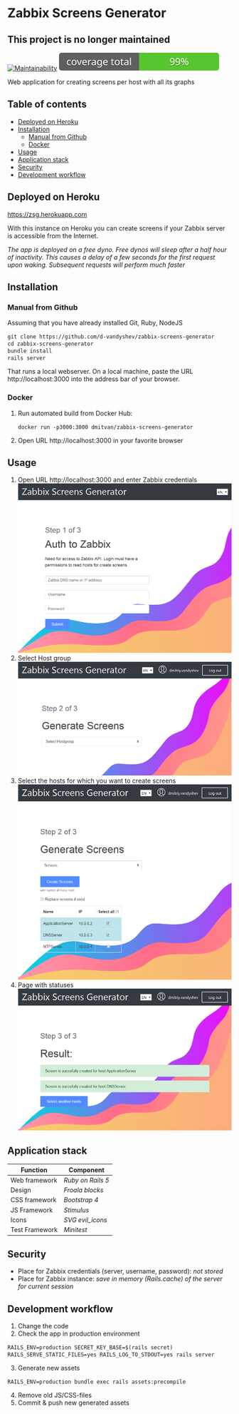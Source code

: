 # Zabbix Screens Generator 

## This project is no longer maintained 

[![Maintainability](https://api.codeclimate.com/v1/badges/27d72e0b4bea1a8d8420/maintainability)](https://codeclimate.com/github/d-vandyshev/zabbix-screens-generator/maintainability)
![Test Coverage](https://github.com/d-vandyshev/zabbix-screens-generator/blob/master/coverage/coverage_badge_total.svg)

Web application for creating screens per host with all its graphs

## Table of contents

   * [Deployed on Heroku](#deployed-on-heroku)
   * [Installation](#installation)
     * [Manual from Github](#manual-from-github)
     * [Docker](#docker)
   * [Usage](#usage)
   * [Application stack](#application-stack)
   * [Security](#security)
   * [Development workflow](#development-workflow)

## Deployed on Heroku

https://zsg.herokuapp.com

With this instance on Heroku you can create screens if your Zabbix server is accessible from the Internet.

_The app is deployed on a free dyno. Free dynos will sleep after a half hour of inactivity. This causes a delay of a few seconds for the first request upon waking. Subsequent requests will perform much faster_  

## Installation

### Manual from Github
Assuming that you have already installed Git, Ruby, NodeJS

```
git clone https://github.com/d-vandyshev/zabbix-screens-generator
cd zabbix-screens-generator
bundle install
rails server
```

That runs a local webserver. On a local machine, paste the URL http://localhost:3000 into the address bar of your browser.

### Docker
1. Run automated build from Docker Hub:
    ```
    docker run -p3000:3000 dmitvan/zabbix-screens-generator
    ```
2. Open URL http://localhost:3000 in your favorite browser

## Usage

1. Open URL http://localhost:3000 and enter Zabbix credentials
![Zabbix Screen Generator - Login page](https://github.com/d-vandyshev/zabbix-screens-generator/blob/master/screenshots/Screen1_Login.png?raw=true)
1. Select Host group
![Zabbix Screen Generator - Select Hostgroup page](https://github.com/d-vandyshev/zabbix-screens-generator/blob/master/screenshots/Screen2_SelectHostgroup.png?raw=true)
1. Select the hosts for which you want to create screens
![Zabbix Screen Generator - Select Hosts page](https://github.com/d-vandyshev/zabbix-screens-generator/blob/master/screenshots/Screen3_CheckHosts.png?raw=true)
1. Page with statuses
![Zabbix Screen Generator - Select Hosts page](https://github.com/d-vandyshev/zabbix-screens-generator/blob/master/screenshots/Screen4_Result.png?raw=true)

## Application stack

| Function       | Component             |
| -------------- | --------------------- |
| Web framework  | _Ruby on Rails 5_     |
| Design         | _Froala blocks_       |
| CSS framework  | _Bootstrap 4_         |
| JS Framework   | _Stimulus_            |
| Icons          | _SVG evil_icons_      |
| Test Framework | _Minitest_            |

## Security

* Place for Zabbix credentials (server, username, password): _not stored_
* Place for Zabbix instance: _save in memory (Rails.cache) of the server for current session_

## Development workflow

1. Change the code
2. Check the app in production environment
```
RAILS_ENV=production SECRET_KEY_BASE=$(rails secret) RAILS_SERVE_STATIC_FILES=yes RAILS_LOG_TO_STDOUT=yes rails server
```
3. Generate new assets
```
RAILS_ENV=production bundle exec rails assets:precompile
```
4. Remove old JS/CSS-files
5. Commit & push new generated assets
